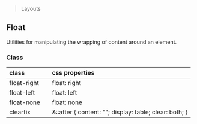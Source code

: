 > Layouts

## Float

Utilities for manipulating the wrapping of content around an element.

### Class

| class |  | css properties |
|:--|:--|:--|
| float-right |  | float: right |
| float-left |  | float: left |
| float-none |  | float: none |
| clearfix |  | &::after { content: ""; display: table; clear: both; } |

